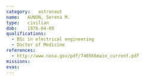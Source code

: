 ```yaml
---
category:	astronaut
name:	AUNON, Serena M.
type:	civilian
dob:	1976-04-09
qualifications:
  - BSc in electrical engineering
  - Doctor of Medicine
references:
  - http://www.nasa.gov/pdf/740566main_current.pdf
missions:
evas:
---
```

